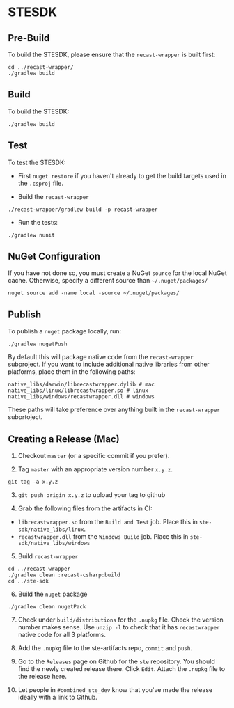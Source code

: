 # STESDK

## Pre-Build
To build the STESDK, please ensure that the `recast-wrapper` is built first:
```
cd ../recast-wrapper/
./gradlew build
```

## Build
To build the STESDK:
```
./gradlew build
```

## Test
To test the STESDK:

- First `nuget restore` if you haven't already to get the build targets used in the `.csproj` file.

- Build the `recast-wrapper`
```
./recast-wrapper/gradlew build -p recast-wrapper
```

- Run the tests:
```
./gradlew nunit
```

## NuGet Configuration
If you have not done so, you must create a NuGet `source` for the local NuGet cache. Otherwise, specify a different source than `~/.nuget/packages/`
```
nuget source add -name local -source ~/.nuget/packages/
```

## Publish
To publish a `nuget` package locally, run:

```
./gradlew nugetPush
```

By default this will package native code from the `recast-wrapper` subproject. If you want to include additional native libraries from other platforms, place them in the following paths:

```
native_libs/darwin/librecastwrapper.dylib # mac
native_libs/linux/librecastwrapper.so # linux
native_libs/windows/recastwrapper.dll # windows
```

These paths will take preference over anything built in the `recast-wrapper` subprtoject.

## Creating a Release (Mac)
1. Checkout `master` (or a specific commit if you prefer).

2. Tag `master` with  an appropriate version number `x.y.z`.

```
git tag -a x.y.z
```

3. `git push origin x.y.z` to upload your tag to github

4. Grab the following files from the artifacts in CI:

- `librecastwrapper.so` from the `Build and Test` job. Place this in `ste-sdk/native_libs/linux`.
- `recastwrapper.dll` from the `Windows Build` job. Place this in `ste-sdk/native_libs/windows`

5. Build `recast-wrapper`

```
cd ../recast-wrapper
./gradlew clean :recast-csharp:build
cd ../ste-sdk
```

6. Build the `nuget` package

```
./gradlew clean nugetPack
```

7. Check under `build/distributions` for the `.nupkg` file. Check the version number makes sense. Use `unzip -l` to check that it has `recastwrapper` native code for all 3 platforms.

8. Add the `.nupkg` file to the ste-artifacts repo, `commit` and `push`.

9. Go to the `Releases` page on Github for the `ste` repository. You should find the newly created release there. Click `Edit`. Attach the `.nupkg` file to the release here.

10. Let people in `#combined_ste_dev` know that you've made the release ideally with a link to Github.
